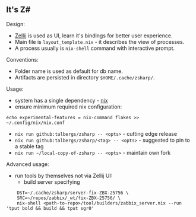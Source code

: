 ## It's Z#

Design:
- [Zellij](https://zellij.dev/) is used as UI, learn it's bindings for better user experience.
- Main file is `layout_template.nix` - it describes the view of processes.
- A process usually is `nix-shell` command with interactive prompt. 

Conventions:
- Folder name is used as default for db name.
- Artifacts are persisted in directory `$HOME/.cache/zsharp/`.

Usage:
- system has a single dependency - [nix](https://nixos.org/download/)
- ensure minimum required nix configuration:

```
echo experimental-features = nix-command flakes >> ~/.config/nix/nix.conf
```

- `nix run github:talbergs/zsharp -- <opts>` - cutting edge release
- `nix run github:talbergs/zsharp/<tag> -- <opts>` - suggested to pin to a stable tag
- `nix run ~/local-copy-of-zsharp -- <opts>` - maintain own fork

Advanced usage:

- run tools by themselves not via Zellij UI:
    - build server specifying
```
    DST=~/.cache/zsharp/server-fix-ZBX-25756 \
    SRC=~/repos/zabbix/_wt/fix-ZBX-25756/ \
    nix-shell <path-to-repo>/tool/builders/zabbix_server.nix --run 'tput bold && build && tput sgr0'
```
